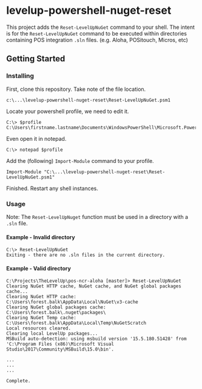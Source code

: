 
# levelup-powershell-nuget-reset

This project adds the `Reset-LevelUpNuGet` command to your shell. The intent is for the `Reset-LevelUpNuGet` command to be executed within directories containing POS integration `.sln` files.  (e.g. Aloha, POSitouch, Micros, etc)

## Getting Started

### Installing

First, clone this repository. Take note of the file location.

```
c:\...\levelup-powershell-nuget-reset\Reset-LevelUpNuGet.psm1
```

Locate your powershell profile, we need to edit it.

```
C:\> $profile
C:\Users\firstname.lastname\Documents\WindowsPowerShell\Microsoft.PowerShell_profile.ps1
```

Even open it in notepad.

```
C:\> notepad $profile
```

Add the (following) `Import-Module` command to your profile.

```
Import-Module "C:\...\levelup-powershell-nuget-reset\Reset-LevelUpNuGet.psm1"
```

Finished. Restart any shell instances.

### Usage

Note: The `Reset-LevelUpNuget` function must be used in a directory with a `.sln` file.

#### Example - Invalid directory

```
C:\> Reset-LevelUpNuGet
Exiting - there are no .sln files in the current directory.
```

#### Example - Valid directory

```
C:\Projects\TheLevelUp\pos-ncr-aloha [master]> Reset-LevelUpNuGet
Clearing NuGet HTTP cache, NuGet cache, and NuGet global packages cache...
Clearing NuGet HTTP cache: C:\Users\forest.balk\AppData\Local\NuGet\v3-cache
Clearing NuGet global packages cache: C:\Users\forest.balk\.nuget\packages\
Clearing NuGet Temp cache: C:\Users\forest.balk\AppData\Local\Temp\NuGetScratch
Local resources cleared.
Clearing local LevelUp packages...
MSBuild auto-detection: using msbuild version '15.5.180.51428' from 'C:\Program Files (x86)\Microsoft Visual Studio\2017\Community\MSBuild\15.0\bin'.

...
...
...

Complete.
```